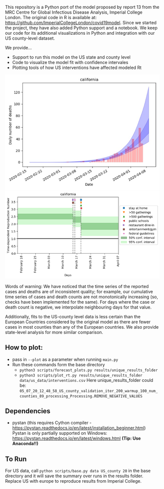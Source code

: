 This repository is a Python port of the model proposed by report 13 from the MRC Centre for Global Infectious Disease Analysis, Imperial College London. The original code in R is available at: https://github.com/ImperialCollegeLondon/covid19model. Since we started the project, they have also added Python support and a notebook. We keep our code for its additional visualizations in Python and integration with our US county-level dataset. 

We provide...
* Support to run this model on the US state and county level
* Code to visualize the model fit with confidence intervales
* Plotting tools of how US interventions have affected modeled Rt

![](https://github.com/JieYingWu/npi-model/blob/master/results/plots/usa/deaths6000.jpg)
![](https://github.com/JieYingWu/npi-model/blob/master/results/plots/usa_interventions/Rt_state_6000.png)


Words of warning: We have noticed that the time series of the reported cases and deaths are of inconsistent quality; for example, our cumulative time series of cases and death counts are not monotonically increasing (so, checks have been implemented for the same). For days where the case or death count is negative, we interpolate neighbouring days for that value.

Additionally, fits to the US-county level data is less certain than the European Countries considered by the original model as there are fewer cases in most counties than any of the European countries. We also provide state-level analysis for more similar comparison. 

## How to plot:
- pass in `--plot` as a parameter when running `main.py`
- Run these commands form the base directory 
  - `python3 scripts/forecast_plots.py results/unique_results_folder` 
  - `python3 scripts/plot_rt.py results/unique_results_folder data/us_data/interventions.csv`
    Here unique_results_folder could be: `05_07_20_12_48_58_US_county_validation_iter_200_warmup_100_num_counties_89_processing_Processing.REMOVE_NEGATIVE_VALUES`

## Dependencies
* pystan (this requires Cython compiler - https://pystan.readthedocs.io/en/latest/installation_beginner.html)
Pystan is only partially supported on Windows: https://pystan.readthedocs.io/en/latest/windows.html **(Tip: Use Anaconda!!)**

## To Run
For US data, call `python scripts/base.py data US_county 20` in the base directory and it will save the summary over runs in the results folder.
Replace US with europe to reproduce results from Imperial College. 
